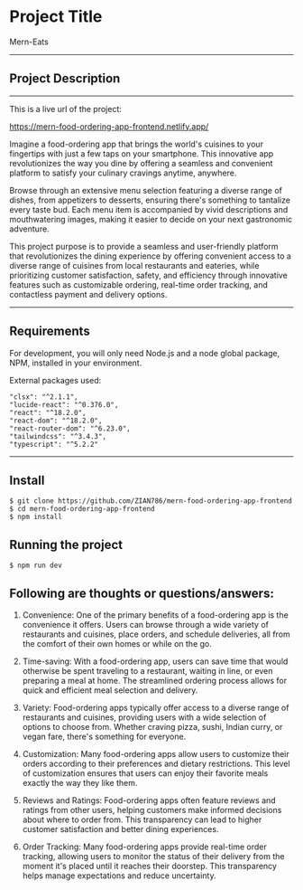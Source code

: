 # Project Title

Mern-Eats

---

## Project Description

---

This is a live url of the project:

https://mern-food-ordering-app-frontend.netlify.app/

Imagine a food-ordering app that brings the world's cuisines to your fingertips with just a few taps on your smartphone. This innovative app revolutionizes the way you dine by offering a seamless and convenient platform to satisfy your culinary cravings anytime, anywhere.

Browse through an extensive menu selection featuring a diverse range of dishes, from appetizers to desserts, ensuring there's something to tantalize every taste bud. Each menu item is accompanied by vivid descriptions and mouthwatering images, making it easier to decide on your next gastronomic adventure.

This project purpose is to provide a seamless and user-friendly platform that revolutionizes the dining experience by offering convenient access to a diverse range of cuisines from local restaurants and eateries, while prioritizing customer satisfaction, safety, and efficiency through innovative features such as customizable ordering, real-time order tracking, and contactless payment and delivery options.

---

## Requirements

For development, you will only need Node.js and a node global package, NPM, installed in your environment.

External packages used:

    "clsx": "^2.1.1",
    "lucide-react": "^0.376.0",
    "react": "^18.2.0",
    "react-dom": "^18.2.0",
    "react-router-dom": "^6.23.0",
    "tailwindcss": "^3.4.3",
    "typescript": "^5.2.2"

---

## Install

    $ git clone https://github.com/ZIAN786/mern-food-ordering-app-frontend
    $ cd mern-food-ordering-app-frontend
    $ npm install

## Running the project

    $ npm run dev

## Following are thoughts or questions/answers:

1. Convenience: One of the primary benefits of a food-ordering app is the convenience it offers. Users can browse through a wide variety of restaurants and cuisines, place orders, and schedule deliveries, all from the comfort of their own homes or while on the go.

2. Time-saving: With a food-ordering app, users can save time that would otherwise be spent traveling to a restaurant, waiting in line, or even preparing a meal at home. The streamlined ordering process allows for quick and efficient meal selection and delivery.

3. Variety: Food-ordering apps typically offer access to a diverse range of restaurants and cuisines, providing users with a wide selection of options to choose from. Whether craving pizza, sushi, Indian curry, or vegan fare, there's something for everyone.

4. Customization: Many food-ordering apps allow users to customize their orders according to their preferences and dietary restrictions. This level of customization ensures that users can enjoy their favorite meals exactly the way they like them.

5. Reviews and Ratings: Food-ordering apps often feature reviews and ratings from other users, helping customers make informed decisions about where to order from. This transparency can lead to higher customer satisfaction and better dining experiences.

6. Order Tracking: Many food-ordering apps provide real-time order tracking, allowing users to monitor the status of their delivery from the moment it's placed until it reaches their doorstep. This transparency helps manage expectations and reduce uncertainty.
